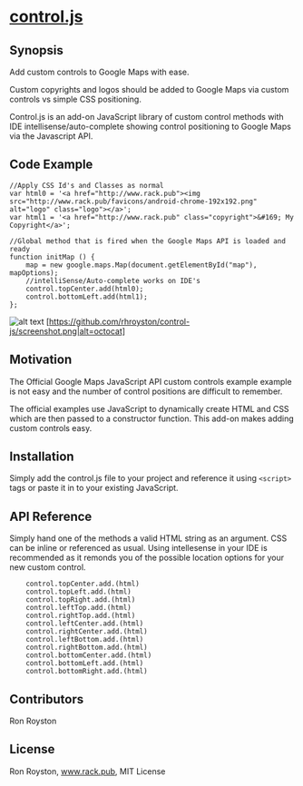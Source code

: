 # [control.js](https://github.com/rhroyston/control-js)
## Synopsis

Add custom controls to Google Maps with ease.  

Custom copyrights and logos should be added to Google Maps via custom controls vs simple CSS positioning.

Control.js is an add-on JavaScript library of custom control methods with IDE intellisense/auto-complete showing control positioning to Google Maps via the Javascript API.

## Code Example
```
//Apply CSS Id's and Classes as normal
var html0 = '<a href="http://www.rack.pub"><img src="http://www.rack.pub/favicons/android-chrome-192x192.png" alt="logo" class="logo"></a>';
var html1 = '<a href="http://www.rack.pub" class="copyright">&#169; My Copyright</a>';

//Global method that is fired when the Google Maps API is loaded and ready
function initMap () {
    map = new google.maps.Map(document.getElementById("map"), mapOptions);
    //intelliSense/Auto-complete works on IDE's
    control.topCenter.add(html0);
    control.bottomLeft.add(html1);
};
```
![alt text](https://github.com/rhroyston/control-js/raw/master/screenshot.png "intellisense screenshot")
[https://github.com/rhroyston/control-js/screenshot.png|alt=octocat]
## Motivation

The Official Google Maps JavaScript API custom controls example example is not easy and the number of control positions are difficult to remember.  

The official examples use JavaScript to dynamically create HTML and CSS which are then passed to a constructor function.  This add-on makes adding custom controls easy. 

## Installation

Simply add the control.js file to your project and reference it using `<script>` tags or paste it in to your existing JavaScript.

## API Reference

Simply hand one of the methods a valid HTML string as an argument. CSS can be inline or referenced as usual.  Using intellesense in your IDE is recommended as it remonds you of the possible location options for your new custom control.

```
    control.topCenter.add.(html)
    control.topLeft.add.(html)
    control.topRight.add.(html)
    control.leftTop.add.(html)
    control.rightTop.add.(html)
    control.leftCenter.add.(html)
    control.rightCenter.add.(html)
    control.leftBottom.add.(html)
    control.rightBottom.add.(html)
    control.bottomCenter.add.(html)
    control.bottomLeft.add.(html)
    control.bottomRight.add.(html)
```
## Contributors

Ron Royston

## License

Ron Royston, www.rack.pub, MIT License